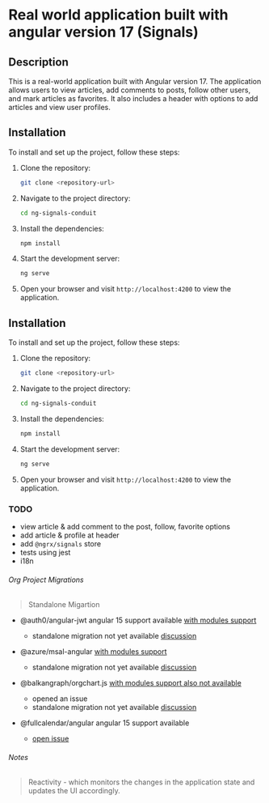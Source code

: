 # Real world application built with angular version 17 (Signals)

## Description

This is a real-world application built with Angular version 17. The application allows users to view articles, add comments to posts, follow other users, and mark articles as favorites. It also includes a header with options to add articles and view user profiles.

## Installation
To install and set up the project, follow these steps:

1. Clone the repository:
    ```bash
    git clone <repository-url>
    ```

2. Navigate to the project directory:
    ```bash
    cd ng-signals-conduit
    ```

3. Install the dependencies:
    ```bash
    npm install
    ```

4. Start the development server:
    ```bash
    ng serve
    ```

5. Open your browser and visit `http://localhost:4200` to view the application.


## Installation
To install and set up the project, follow these steps:

1. Clone the repository:
   ```bash
   git clone <repository-url>
   ```

2. Navigate to the project directory:
   ```bash
   cd ng-signals-conduit
   ```

3. Install the dependencies:
   ```bash
   npm install
   ```

4. Start the development server:
   ```bash
   ng serve
   ```

5. Open your browser and visit `http://localhost:4200` to view the application.

### TODO
- view article & add comment to the post, follow, favorite options
- add article & profile at header 
- add `@ngrx/signals` store
- tests using jest
- i18n

###### Org Project Migrations
> Standalone Migartion
- @auth0/angular-jwt angular 15 support available
    [with modules support](https://github.com/auth0/angular2-jwt/pull/772/files) 
    - standalone migration not yet available [discussion](https://github.com/auth0/angular2-jwt/issues/770#issuecomment-1535894033)

- @azure/msal-angular [with modules support](https://github.com/AzureAD/microsoft-authentication-library-for-js/issues/5988)
    - standalone migration not yet available [discussion](https://github.com/AzureAD/microsoft-authentication-library-for-js/issues/5988)

- @balkangraph/orgchart.js [with modules support also not available](https://github.com/BALKANGraph/OrgChartJS/issues/768) 
    - opened an issue
    - standalone migration not yet available [discussion](https://github.com/BALKANGraph/OrgChartJS/issues/768)

- @fullcalendar/angular angular 15 support available
    - [open issue](https://github.com/fullcalendar/fullcalendar/issues/7395)

###### Notes
> Reactivity
    - which monitors the changes in the application state and updates the UI accordingly.